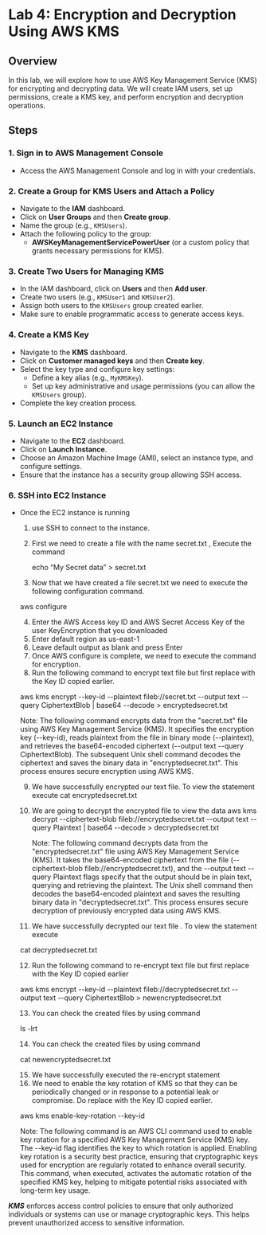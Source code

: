 # Lab 4: Encryption and Decryption Using AWS KMS

## Overview
In this lab, we will explore how to use AWS Key Management Service (KMS) for encrypting and decrypting data. We will create IAM users, set up permissions, create a KMS key, and perform encryption and decryption operations.

## Steps

### 1. Sign in to AWS Management Console
- Access the AWS Management Console and log in with your credentials.

### 2. Create a Group for KMS Users and Attach a Policy
- Navigate to the **IAM** dashboard.
- Click on **User Groups** and then **Create group**.
- Name the group (e.g., `KMSUsers`).
- Attach the following policy to the group:
  - **AWSKeyManagementServicePowerUser** (or a custom policy that grants necessary permissions for KMS).

### 3. Create Two Users for Managing KMS
- In the IAM dashboard, click on **Users** and then **Add user**.
- Create two users (e.g., `KMSUser1` and `KMSUser2`).
- Assign both users to the `KMSUsers` group created earlier.
- Make sure to enable programmatic access to generate access keys.

### 4. Create a KMS Key
- Navigate to the **KMS** dashboard.
- Click on **Customer managed keys** and then **Create key**.
- Select the key type and configure key settings:
  - Define a key alias (e.g., `MyKMSKey`).
  - Set up key administrative and usage permissions (you can allow the `KMSUsers` group).
- Complete the key creation process.

### 5. Launch an EC2 Instance
- Navigate to the **EC2** dashboard.
- Click on **Launch Instance**.
- Choose an Amazon Machine Image (AMI), select an instance type, and configure settings.
- Ensure that the instance has a security group allowing SSH access.

### 6. SSH into EC2 Instance
- Once the EC2 instance is running
  
  1) use SSH to connect to the instance.
  2) First we need to create a file with the name secret.txt , Execute the command
  
      echo “My Secret data” > secret.txt
  
  3) Now that we have created a file secret.txt we need to execute the following configuration command.

  aws configure

  4) Enter the AWS Access key ID and AWS Secret Access Key of the user KeyEncryption that you downloaded
  5) Enter default region as us-east-1
  6) Leave default output as blank and press Enter
  7) Once AWS configure is complete, we need to execute the command for encryption.
  8) Run the following command to encrypt text file but first replace <replace-key-id> with the Key ID copied earlier.

   aws kms encrypt --key-id <replace-key-id> --plaintext fileb://secret.txt --output text --query CiphertextBlob | base64 --decode > encryptedsecret.txt
  
    Note: The following command encrypts data from the "secret.txt" file using AWS Key Management Service (KMS). It specifies the encryption key (--key-id), reads plaintext from the file in binary mode (--plaintext), and retrieves the base64-encoded ciphertext (--output text --query CiphertextBlob). The subsequent Unix shell command decodes the ciphertext and saves the binary data in "encryptedsecret.txt". This process ensures secure encryption using AWS KMS.

  9) We have successfully encrypted our text file. To view the statement execute
    cat encryptedsecret.txt
  10) We are going to decrypt the encrypted file to view the data
   aws kms decrypt --ciphertext-blob fileb://encryptedsecret.txt --output text --query Plaintext | base64 --decode > decryptedsecret.txt

      Note: The following command decrypts data from the "encryptedsecret.txt" file using AWS Key Management Service (KMS). It takes the base64-encoded ciphertext from the file (--ciphertext-blob fileb://encryptedsecret.txt), and the --output text --query Plaintext flags specify that the output should be in plain text, querying and retrieving the plaintext. The Unix shell command then decodes the base64-encoded plaintext and saves the resulting binary data in "decryptedsecret.txt". This process ensures secure decryption of previously encrypted data using AWS KMS.

  11) We have successfully decrypted our text file . To view the statement execute
      
    cat decryptedsecret.txt
  
  12) Run the following command to re-encrypt text file but first replace <replace-key-id> with the Key ID copied earlier

    aws kms encrypt --key-id <replace-key-id> --plaintext fileb://decryptedsecret.txt --output text --query CiphertextBlob > newencryptedsecret.txt

  13) You can check the created files by using command
    
    ls -lrt

  14) You can check the created files by using command
  
   cat newencryptedsecret.txt

  15) We have successfully executed the re-encrypt statement
  16) We need to enable the key rotation of KMS so that they can be periodically changed or in response to a potential leak or compromise. Do replace <replace-key-id> with the Key ID copied earlier.

    aws kms enable-key-rotation --key-id <replace-key-id>

    Note: The following command is an AWS CLI command used to enable key rotation for a specified AWS Key Management Service (KMS) key. The --key-id <replace-key-id> flag identifies the key to which rotation is applied. Enabling key rotation is a security best practice, ensuring that cryptographic keys used for encryption are regularly rotated to enhance overall security. This command, when executed, activates the automatic rotation of the specified KMS key, helping to mitigate potential risks associated with long-term key usage.
    


***KMS*** enforces access control policies to ensure that only authorized individuals or systems can use or manage cryptographic keys. This helps prevent unauthorized access to sensitive information.
